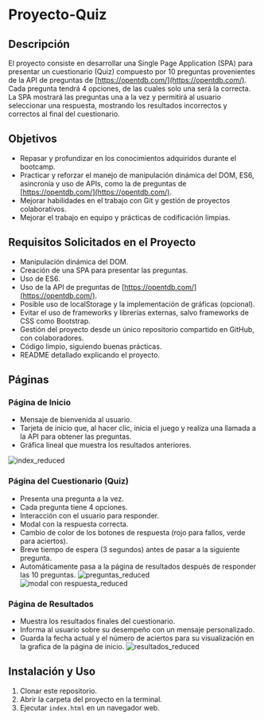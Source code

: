 # Proyecto-Quiz

## Descripción

El proyecto consiste en desarrollar una Single Page Application (SPA) para presentar un cuestionario (Quiz) compuesto por 10 preguntas provenientes de la API de preguntas de [https://opentdb.com/](https://opentdb.com/). Cada pregunta tendrá 4 opciones, de las cuales solo una será la correcta. La SPA mostrará las preguntas una a la vez y permitirá al usuario seleccionar una respuesta, mostrando los resultados incorrectos y correctos al final del cuestionario.

## Objetivos

- Repasar y profundizar en los conocimientos adquiridos durante el bootcamp.
- Practicar y reforzar el manejo de manipulación dinámica del DOM, ES6, asincronía y uso de APIs, como la de preguntas de [https://opentdb.com/](https://opentdb.com/).
- Mejorar habilidades en el trabajo con Git y gestión de proyectos colaborativos.
- Mejorar el trabajo en equipo y prácticas de codificación limpias.

## Requisitos Solicitados en el Proyecto

- Manipulación dinámica del DOM.
- Creación de una SPA para presentar las preguntas.
- Uso de ES6.
- Uso de la API de preguntas de [https://opentdb.com/](https://opentdb.com/).
- Posible uso de localStorage y la implementación de gráficas (opcional).
- Evitar el uso de frameworks y librerías externas, salvo frameworks de CSS como Bootstrap.
- Gestión del proyecto desde un único repositorio compartido en GitHub, con colaboradores.
- Código limpio, siguiendo buenas prácticas.
- README detallado explicando el proyecto.

## Páginas

### Página de Inicio

* Mensaje de bienvenida al usuario.
* Tarjeta de inicio que, al hacer clic, inicia el juego y realiza una llamada a la API para obtener las preguntas.
* Gráfica lineal que muestra los resultados anteriores.
  
![index_reduced](https://github.com/danirus6/Proyecto-Quiz/assets/134865137/01713656-1211-462b-9c45-6f412b68035e)


### Página del Cuestionario (Quiz)

* Presenta una pregunta a la vez.
* Cada pregunta tiene 4 opciones.
* Interacción con el usuario para responder.
* Modal con la respuesta correcta.
* Cambio de color de los botones de respuesta (rojo para fallos, verde para aciertos).
* Breve tiempo de espera (3 segundos) antes de pasar a la siguiente pregunta.
* Automáticamente pasa a la página de resultados después de responder las 10 preguntas.
![preguntas_reduced](https://github.com/danirus6/Proyecto-Quiz/assets/134865137/e8ed9b2d-e238-4a74-91a0-b45e9289d9bd)
![modal con respuesta_reduced](https://github.com/danirus6/Proyecto-Quiz/assets/134865137/f39f33f4-7312-4d69-a5ca-ec4fff2ee30f)



### Página de Resultados

* Muestra los resultados finales del cuestionario.
* Informa al usuario sobre su desempeño con un mensaje personalizado.
* Guarda la fecha actual y el número de aciertos para su visualización en la grafica de la página de inicio.
![resultados_reduced](https://github.com/danirus6/Proyecto-Quiz/assets/134865137/7c2ce9b6-95f1-46de-941d-48f6d7a44bff)



## Instalación y Uso

1. Clonar este repositorio.
2. Abrir la carpeta del proyecto en la terminal.
3. Ejecutar `index.html` en un navegador web.
